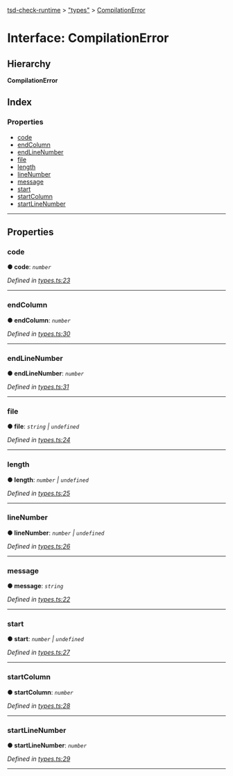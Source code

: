 [tsd-check-runtime](../README.md) > ["types"](../modules/_types_.md) > [CompilationError](../interfaces/_types_.compilationerror.md)

# Interface: CompilationError

## Hierarchy

**CompilationError**

## Index

### Properties

* [code](_types_.compilationerror.md#code)
* [endColumn](_types_.compilationerror.md#endcolumn)
* [endLineNumber](_types_.compilationerror.md#endlinenumber)
* [file](_types_.compilationerror.md#file)
* [length](_types_.compilationerror.md#length)
* [lineNumber](_types_.compilationerror.md#linenumber)
* [message](_types_.compilationerror.md#message)
* [start](_types_.compilationerror.md#start)
* [startColumn](_types_.compilationerror.md#startcolumn)
* [startLineNumber](_types_.compilationerror.md#startlinenumber)

---

## Properties

<a id="code"></a>

###  code

**● code**: *`number`*

*Defined in [types.ts:23](https://github.com/cancerberoSgx/tsd-check-runtime/blob/1593374/src/types.ts#L23)*

___
<a id="endcolumn"></a>

###  endColumn

**● endColumn**: *`number`*

*Defined in [types.ts:30](https://github.com/cancerberoSgx/tsd-check-runtime/blob/1593374/src/types.ts#L30)*

___
<a id="endlinenumber"></a>

###  endLineNumber

**● endLineNumber**: *`number`*

*Defined in [types.ts:31](https://github.com/cancerberoSgx/tsd-check-runtime/blob/1593374/src/types.ts#L31)*

___
<a id="file"></a>

###  file

**● file**: *`string` \| `undefined`*

*Defined in [types.ts:24](https://github.com/cancerberoSgx/tsd-check-runtime/blob/1593374/src/types.ts#L24)*

___
<a id="length"></a>

###  length

**● length**: *`number` \| `undefined`*

*Defined in [types.ts:25](https://github.com/cancerberoSgx/tsd-check-runtime/blob/1593374/src/types.ts#L25)*

___
<a id="linenumber"></a>

###  lineNumber

**● lineNumber**: *`number` \| `undefined`*

*Defined in [types.ts:26](https://github.com/cancerberoSgx/tsd-check-runtime/blob/1593374/src/types.ts#L26)*

___
<a id="message"></a>

###  message

**● message**: *`string`*

*Defined in [types.ts:22](https://github.com/cancerberoSgx/tsd-check-runtime/blob/1593374/src/types.ts#L22)*

___
<a id="start"></a>

###  start

**● start**: *`number` \| `undefined`*

*Defined in [types.ts:27](https://github.com/cancerberoSgx/tsd-check-runtime/blob/1593374/src/types.ts#L27)*

___
<a id="startcolumn"></a>

###  startColumn

**● startColumn**: *`number`*

*Defined in [types.ts:28](https://github.com/cancerberoSgx/tsd-check-runtime/blob/1593374/src/types.ts#L28)*

___
<a id="startlinenumber"></a>

###  startLineNumber

**● startLineNumber**: *`number`*

*Defined in [types.ts:29](https://github.com/cancerberoSgx/tsd-check-runtime/blob/1593374/src/types.ts#L29)*

___

